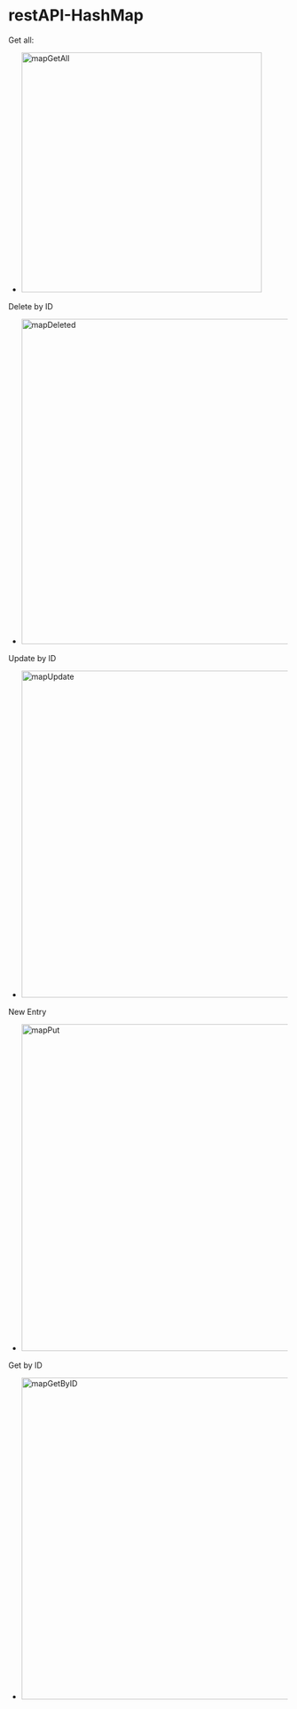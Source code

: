# restAPI-HashMap

Get all:
- <img width="433" alt="mapGetAll" src="https://github.com/user-attachments/assets/a122e629-60d4-4ea5-9ed5-7fffade2c476">

Delete by ID
- <img width="587" alt="mapDeleted" src="https://github.com/user-attachments/assets/e661b08d-ddce-4963-8d44-ef8ad85445df">

Update by ID
- <img width="590" alt="mapUpdate" src="https://github.com/user-attachments/assets/adf89998-d4f9-47cd-aa1f-931dc3aac594">

New Entry
- <img width="590" alt="mapPut" src="https://github.com/user-attachments/assets/9dc9b840-b903-4432-a2b5-b15940630886">

Get by ID
- <img width="581" alt="mapGetByID" src="https://github.com/user-attachments/assets/2756b23e-0525-48e8-8291-b9a02697aace">
